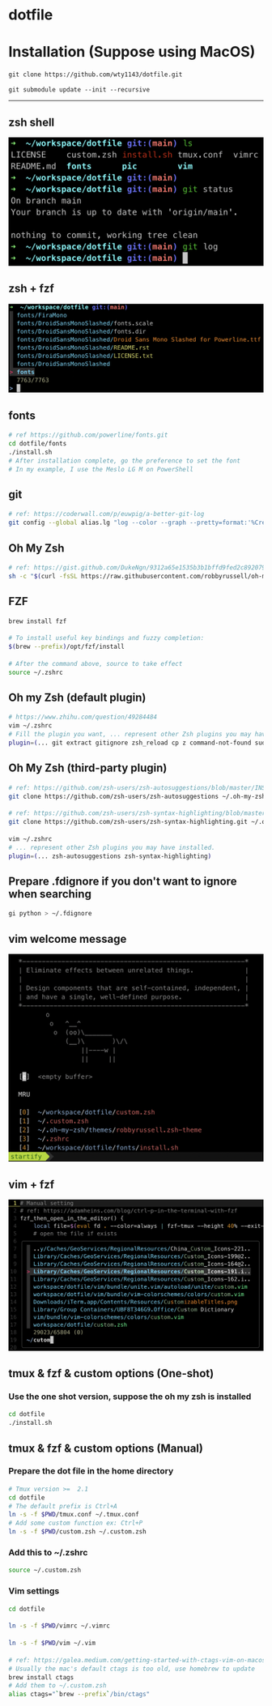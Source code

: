 # **dotfile**

# Installation (Suppose using MacOS)
```
git clone https://github.com/wty1143/dotfile.git
```
```
git submodule update --init --recursive
```
---
## zsh shell
![image info](./pic/zsh.png)
## zsh + fzf
![image info](./pic/zsh_fzf.png)
## fonts
``` zsh
# ref https://github.com/powerline/fonts.git
cd dotfile/fonts
./install.sh
# After installation complete, go the preference to set the font
# In my example, I use the Meslo LG M on PowerShell
```

## git
```zsh
# ref: https://coderwall.com/p/euwpig/a-better-git-log
git config --global alias.lg "log --color --graph --pretty=format:'%Cred%h%Creset -%C(yellow)%d%Creset %s %Cgreen(%cr) %C(bold blue)<%an>%Creset' --abbrev-commit"
```

## Oh My Zsh
```zsh
# ref: https://gist.github.com/DukeNgn/9312a65e1535b3b1bffd9fed2c892079
sh -c "$(curl -fsSL https://raw.githubusercontent.com/robbyrussell/oh-my-zsh/master/tools/install.sh)"
```

## FZF
```zsh
brew install fzf

# To install useful key bindings and fuzzy completion:
$(brew --prefix)/opt/fzf/install

# After the command above, source to take effect
source ~/.zshrc
```

## Oh my Zsh (default plugin)
```zsh
# https://www.zhihu.com/question/49284484
vim ~/.zshrc
# Fill the plugin you want, ... represent other Zsh plugins you may have installed.
plugin=(... git extract gitignore zsh_reload cp z command-not-found sudo)
```

## Oh My Zsh (third-party plugin)
```zsh
# ref: https://github.com/zsh-users/zsh-autosuggestions/blob/master/INSTALL.md
git clone https://github.com/zsh-users/zsh-autosuggestions ~/.oh-my-zsh/custom/plugins/zsh-autosuggestions

# ref: https://github.com/zsh-users/zsh-syntax-highlighting/blob/master/INSTALL.md
git clone https://github.com/zsh-users/zsh-syntax-highlighting.git ~/.oh-my-zsh/custom/plugins/zsh-syntax-highlighting

vim ~/.zshrc
# ... represent other Zsh plugins you may have installed.
plugin=(... zsh-autosuggestions zsh-syntax-highlighting)
```

## Prepare .fdignore if you don't want to ignore when searching
```zsh
gi python > ~/.fdignore
```

## vim welcome message
![image info](./pic/vim.png)
## vim + fzf
![image info](./pic/vim_fzf.png)

## tmux & fzf & custom options (One-shot)

### Use the one shot version, suppose the oh my zsh is installed
```zsh
cd dotfile
./install.sh
```

## tmux & fzf & custom options (Manual)

### Prepare the dot file in the home directory
```zsh
# Tmux version >=  2.1 
cd dotfile
# The default prefix is Ctrl+A
ln -s -f $PWD/tmux.conf ~/.tmux.conf
# Add some custom function ex: Ctrl+P
ln -s -f $PWD/custom.zsh ~/.custom.zsh
```
### Add this to ~/.zshrc
```zsh
source ~/.custom.zsh
```

### Vim settings
```zsh
cd dotfile

ln -s -f $PWD/vimrc ~/.vimrc

ln -s -f $PWD/vim ~/.vim

# ref: https://galea.medium.com/getting-started-with-ctags-vim-on-macos-87bcb07cf6d
# Usually the mac's default ctags is too old, use homebrew to update
brew install ctags
# Add them to ~/.custom.zsh
alias ctags="`brew --prefix`/bin/ctags"
```
